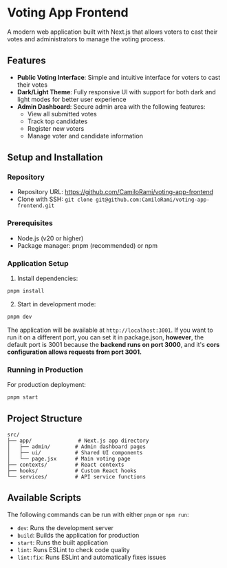 # Voting App Frontend

A modern web application built with Next.js that allows voters to cast their votes and administrators to manage the voting process.

## Features

- **Public Voting Interface**: Simple and intuitive interface for voters to cast their votes
- **Dark/Light Theme**: Fully responsive UI with support for both dark and light modes for better user experience
- **Admin Dashboard**: Secure admin area with the following features:
  - View all submitted votes
  - Track top candidates
  - Register new voters
  - Manage voter and candidate information

## Setup and Installation

### Repository
- Repository URL: https://github.com/CamiloRami/voting-app-frontend
- Clone with SSH: `git clone git@github.com:CamiloRami/voting-app-frontend.git`

### Prerequisites
- Node.js (v20 or higher)
- Package manager: pnpm (recommended) or npm


### Application Setup
1. Install dependencies:
```bash
pnpm install
```

2. Start in development mode:
```bash
pnpm dev
```

The application will be available at `http://localhost:3001`. If you want to run it on a different port, you can set it in package.json, **however**, the default port is 3001 because the **backend runs on port 3000**, and it's **cors configuration allows requests from port 3001.**

### Running in Production
For production deployment:
```bash
pnpm start
```

## Project Structure

```
src/
├── app/               # Next.js app directory
│   ├── admin/        # Admin dashboard pages
│   ├── ui/           # Shared UI components
│   └── page.jsx      # Main voting page
├── contexts/         # React contexts
├── hooks/            # Custom React hooks
└── services/         # API service functions
```

## Available Scripts

The following commands can be run with either `pnpm` or `npm run`:

- `dev`: Runs the development server
- `build`: Builds the application for production
- `start`: Runs the built application
- `lint`: Runs ESLint to check code quality
- `lint:fix`: Runs ESLint and automatically fixes issues
